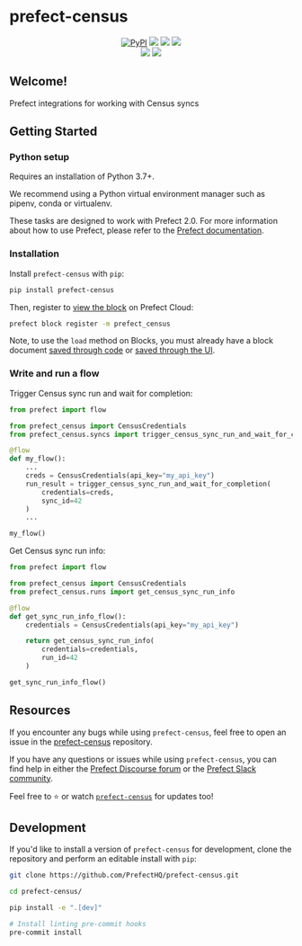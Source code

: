 # prefect-census

<p align="center">
    <a href="https://pypi.python.org/pypi/prefect-census/" alt="PyPI version">
        <img alt="PyPI" src="https://img.shields.io/pypi/v/prefect-census?color=0052FF&labelColor=090422"></a>
    <a href="https://github.com/PrefectHQ/prefect-census/" alt="Stars">
        <img src="https://img.shields.io/github/stars/PrefectHQ/prefect-census?color=0052FF&labelColor=090422" /></a>
    <a href="https://pepy.tech/badge/prefect-census/" alt="Downloads">
        <img src="https://img.shields.io/pypi/dm/prefect-census?color=0052FF&labelColor=090422" /></a>
    <a href="https://github.com/PrefectHQ/prefect-census/pulse" alt="Activity">
        <img src="https://img.shields.io/github/commit-activity/m/PrefectHQ/prefect-census?color=0052FF&labelColor=090422" /></a>
    <br>
    <a href="https://prefect-community.slack.com" alt="Slack">
        <img src="https://img.shields.io/badge/slack-join_community-red.svg?color=0052FF&labelColor=090422&logo=slack" /></a>
    <a href="https://discourse.prefect.io/" alt="Discourse">
        <img src="https://img.shields.io/badge/discourse-browse_forum-red.svg?color=0052FF&labelColor=090422&logo=discourse" /></a>
</p>

## Welcome!

Prefect integrations for working with Census syncs

## Getting Started

### Python setup

Requires an installation of Python 3.7+.

We recommend using a Python virtual environment manager such as pipenv, conda or virtualenv.

These tasks are designed to work with Prefect 2.0. For more information about how to use Prefect, please refer to the [Prefect documentation](https://orion-docs.prefect.io/).

### Installation

Install `prefect-census` with `pip`:

```bash
pip install prefect-census
```

Then, register to [view the block](https://orion-docs.prefect.io/ui/blocks/) on Prefect Cloud:

```bash
prefect block register -m prefect_census
```

Note, to use the `load` method on Blocks, you must already have a block document [saved through code](https://orion-docs.prefect.io/concepts/blocks/#saving-blocks) or [saved through the UI](https://orion-docs.prefect.io/ui/blocks/).

### Write and run a flow
Trigger Census sync run and wait for completion:

```python
from prefect import flow

from prefect_census import CensusCredentials
from prefect_census.syncs import trigger_census_sync_run_and_wait_for_completion

@flow
def my_flow():
    ...
    creds = CensusCredentials(api_key="my_api_key")
    run_result = trigger_census_sync_run_and_wait_for_completion(
        credentials=creds,
        sync_id=42
    )
    ...

my_flow()
```

Get Census sync run info:
```python
from prefect import flow

from prefect_census import CensusCredentials
from prefect_census.runs import get_census_sync_run_info

@flow
def get_sync_run_info_flow():
    credentials = CensusCredentials(api_key="my_api_key")

    return get_census_sync_run_info(
        credentials=credentials,
        run_id=42
    )

get_sync_run_info_flow()
```

## Resources

If you encounter any bugs while using `prefect-census`, feel free to open an issue in the [prefect-census](https://github.com/PrefectHQ/prefect-census) repository.

If you have any questions or issues while using `prefect-census`, you can find help in either the [Prefect Discourse forum](https://discourse.prefect.io/) or the [Prefect Slack community](https://prefect.io/slack).

Feel free to ⭐️ or watch [`prefect-census`](https://github.com/PrefectHQ/prefect-census) for updates too!

## Development

If you'd like to install a version of `prefect-census` for development, clone the repository and perform an editable install with `pip`:

```bash
git clone https://github.com/PrefectHQ/prefect-census.git

cd prefect-census/

pip install -e ".[dev]"

# Install linting pre-commit hooks
pre-commit install
```
